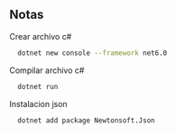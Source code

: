 
## Notas

Crear archivo c#

```bash
  dotnet new console --framework net6.0
```

Compilar archivo c#

```bash
  dotnet run
```

Instalacion json 

```bash
  dotnet add package Newtonsoft.Json
```


